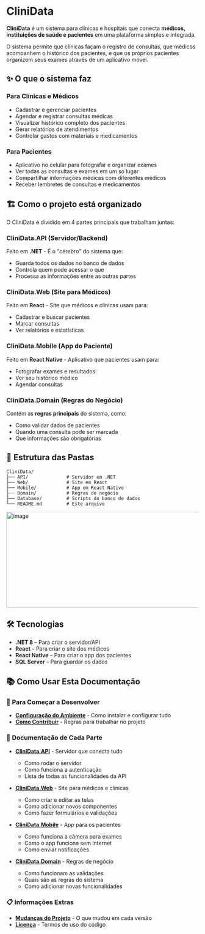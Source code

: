 # CliniData

**CliniData** é um sistema para clínicas e hospitais que conecta **médicos, instituições de saúde e pacientes** em uma plataforma simples e integrada.

O sistema permite que clínicas façam o registro de consultas, que médicos acompanhem o histórico dos pacientes, e que os próprios pacientes organizem seus exames através de um aplicativo móvel.

## ✨ O que o sistema faz

### Para Clínicas e Médicos
- Cadastrar e gerenciar pacientes
- Agendar e registrar consultas médicas  
- Visualizar histórico completo dos pacientes
- Gerar relatórios de atendimentos
- Controlar gastos com materiais e medicamentos

### Para Pacientes  
- Aplicativo no celular para fotografar e organizar exames
- Ver todas as consultas e exames em um só lugar
- Compartilhar informações médicas com diferentes médicos
- Receber lembretes de consultas e medicamentos

## 🏗 Como o projeto está organizado

O CliniData é dividido em 4 partes principais que trabalham juntas:

### **CliniData.API** (Servidor/Backend)
Feito em **.NET** - É o "cérebro" do sistema que:
- Guarda todos os dados no banco de dados
- Controla quem pode acessar o que
- Processa as informações entre as outras partes

### **CliniData.Web** (Site para Médicos)  
Feito em **React** - Site que médicos e clínicas usam para:
- Cadastrar e buscar pacientes
- Marcar consultas
- Ver relatórios e estatísticas

### **CliniData.Mobile** (App do Paciente)
Feito em **React Native** - Aplicativo que pacientes usam para:
- Fotografar exames e resultados
- Ver seu histórico médico
- Agendar consultas

### **CliniData.Domain** (Regras do Negócio)
Contém as **regras principais** do sistema, como:
- Como validar dados de pacientes  
- Quando uma consulta pode ser marcada
- Que informações são obrigatórias

## 📂 Estrutura das Pastas

```
CliniData/
├── API/              # Servidor em .NET
├── Web/              # Site em React  
├── Mobile/           # App em React Native
├── Domain/           # Regras de negócio
├── Database/         # Scripts do banco de dados
└── README.md         # Este arquivo
```

<img width="615" height="250" alt="image" src="https://github.com/user-attachments/assets/54b44912-de09-4862-b784-460bf593e1b8" />

## 🛠 Tecnologias

- **.NET 8** – Para criar o servidor/API
- **React** – Para criar o site dos médicos  
- **React Native** – Para criar o app dos pacientes
- **SQL Server** – Para guardar os dados

## 📚 Como Usar Esta Documentação

### 🚀 Para Começar a Desenvolver
- **[Configuração do Ambiente](./DEVELOPMENT.md)** - Como instalar e configurar tudo
- **[Como Contribuir](./CONTRIBUTING.md)** - Regras para trabalhar no projeto

### 📖 Documentação de Cada Parte
- **[CliniData.API](./API/README.md)** - Servidor que conecta tudo
  - Como rodar o servidor  
  - Como funciona a autenticação
  - Lista de todas as funcionalidades da API
  
- **[CliniData.Web](./Web/README.md)** - Site para médicos e clínicas
  - Como criar e editar as telas
  - Como adicionar novos componentes
  - Como fazer formulários e validações
  
- **[CliniData.Mobile](./Mobile/README.md)** - App para os pacientes
  - Como funciona a câmera para exames  
  - Como o app funciona sem internet
  - Como enviar notificações
  
- **[CliniData.Domain](./Domain/README.md)** - Regras de negócio
  - Como funcionam as validações
  - Quais são as regras do sistema
  - Como adicionar novas funcionalidades

### 📋 Informações Extras
- **[Mudanças do Projeto](./CHANGELOG.md)** - O que mudou em cada versão
- **[Licença](./LICENSE)** - Termos de uso do código
